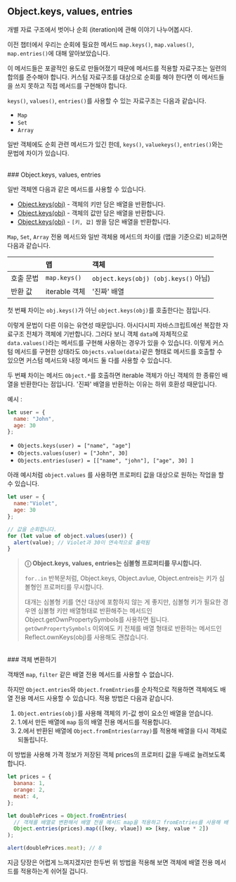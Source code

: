 ## Object.keys, values, entries

개별 자료 구조에서 벗어나 순회 (iteration)에 관해 이야기 나누어봅시다.

이전 챕터에서 우리는 순회에 필요한 메서드 `map.keys()`, `map.values()`, `map.entries()`에 대해 알아보았습니다.

이 메서드들은 포괄적인 용도로 만들어졌기 때문에 메서드를 적용할 자료구조는 일련의 합의를 준수해야 합니다.
커스텀 자료구조를 대상으로 순회를 해야 한다면 이 메서드들을 쓰지 못하고 직접 메서드를 구현해야 합니다.

`keys()`, `values()`, `entries()`를 사용할 수 있는 자료구조는 다음과 같습니다.
- `Map`
- `Set`
- `Array`

일반 객체에도 순회 관련 메서드가 있긴 한데, `keys()`, `valuekeys()`, `entries()`와는 문법에 차이가 있습니다.

</br>
### Object.keys, values, entries

일반 객체엔 다음과 같은 메서드를 사용할 수 있습니다.

- <a href="https://developer.mozilla.org/ko/docs/Web/JavaScript/Reference/Global_Objects/Object/keys">Object.keys(obj)</a> - 객체의 키만 담은 배열을 반환합니다.
- <a href="https://developer.mozilla.org/ko/docs/Web/JavaScript/Reference/Global_Objects/Object/values">Object.keys(obj)</a> - 객체의 값만 담은 배열을 반환합니다. 
- <a href="https://developer.mozilla.org/ko/docs/Web/JavaScript/Reference/Global_Objects/Object/entries">Object.keys(obj)</a> - `[키, 값]` 쌍을 담은 배열을 반환합니다.

`Map`, `Set`, `Array` 전용 메서드와 일반 객체용 메서드의 차이를 (맵을 기준으로) 비교하면 다음과 같습니다.

|  |맵|객체|
|:----|:-----|:----|
|호출 문법|`map.keys()`|`object.keys(obj) (obj.keys()` 아님)|
|반환 값|iterable 객체|'진짜' 배열|

첫 번째 차이는 `obj.keys()`가 아닌 `object.keys(obj)`를 호출한다는 점입니다.

이렇게 문법이 다른 이유는 유연성 때문입니다. 아시다시피 자바스크립트에선 복잡한 자료구조 전체가 객체에 기반합니다. 그러다 보니 객체 `data`에 자체적으로 `data.values()`라는 메서드를 구현해 사용하는 경우가 있을 수 있습니다. 이렇게 커스텀 메서드를 구현한 상태라도 `Objects.value(data)`같은 형태로 메서드를 호출할 수 있으면 커스텀 메서드와 내장 메서드 둘 다를 사용할 수 있습니다.

두 번째 차이는 메서드 `Object.*`를 호출하면 iterable 객체가 아닌 객체의 한 종류인 배열을 반환한다는 점입니다. '진짜' 배열을 반환하는 이유는 하위 호환성 때문입니다.

예시 :

```javascript
let user = {
  name: "John",
  age: 30
};
```

- `Objects.keys(user) = ["name", "age"]`
- `Objects.values(user) = ["John", 30]`
- `Objects.entries(user) = [["name", "john"], ["age", 30] ]`

아래 예시처럼 `object.values` 를 사용하면 프로퍼티 값을 대상으로 원하는 작업을 할 수 있습니다.

```javascript
let user = {
  name:"Violet",
  age: 30
};

// 값을 순회합니다.
for (let value of object.values(user)) {
  alert(value); // Violet과 30이 연속적으로 출력됨
}
```
> **ⓘ Object.keys, values, entries는 심볼형 프로퍼티를 무시합니다.**
> 
> `for..in` 반복문처럼, Object.keys, Object.avlue, Object.entreis는 키가 심볼형인 프로퍼티를 무시합니다.
> 
> 대개는 심볼형 키를 연산 대상에 포함하지 않는 게 좋지만, 심볼형 키가 필요한 경우엔 심볼형 키만 배열형태로 반환해주는 메서드인 <a href="https://developer.mozilla.org/ko/docs/Web/JavaScript/Reference/Global_Objects/Object/getOwnPropertySymbols"></a>Object.getOwnPropertySymbols를 사용하면 됩니다.
> `getOwnPropertySymbols` 이외에도 키 전체를 배열 형태로 반환하는 메서드인 <a href="https://developer.mozilla.org/ko/docs/Web/JavaScript/Reference/Global_Objects/Reflect/ownKeys"></a>Reflect.ownKeys(obj)를 사용해도 괜찮습니다.

</br>
### 객체 변환하기

객채엔 `map`, `filter` 같은 배열 전용 메서드를 사용할 수 없습니다.

하지만 `Object.entries`와 `Object.fromEntries`를 순차적으로 적용하면 객체에도 배열 전용 메서드 사용할 수 있습니다. 적용 방법은 다음과 같습니다.

1. `Object.entries(obj)`를 사용해 객체의 키-값 쌍이 요소인 배열을 얻습니다.
2. 1.에서 만든 배열에 `map` 등의 배열 전용 메서드를 적용합니다.
3. 2.에서 반환된 배열에 `Object.fromEntries(array)`를 적용해 배열을 다시 객체로 되돌립니다.

이 방법을 사용해 가격 정보가 저장된 객체 prices의 프로퍼티 값을 두배로 늘려보도록 합니다.

```javascript
let prices = {
  banana: 1,
  orange: 2,
  meat: 4,
};

let doublePrices = Object.fromEntries(
  // 객체를 배열로 변환해서 배열 전용 메서드 map을 적용하고 fromEntries를 사용해 배열을 다시 객체로 되돌립니다.
  Object.entries(prices).map(([key, vlaue]) => [key, value * 2])
);

alert(doublePrices.meat); // 8

```

지금 당장은 어렵게 느껴지겠지만 한두번 위 방법을 적용해 보면 객체에 배열 전용 메서드를 적용하는게 쉬어질 겁니다.


